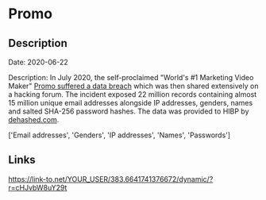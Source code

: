 # Promo

## Description

Date: 2020-06-22

Description:
In July 2020, the self-proclaimed &quot;World's #1 Marketing Video Maker&quot; <a href="https://support.promo.com/en/articles/4276475-promo-data-breach-faq" target="_blank" rel="noopener">Promo suffered a data breach</a> which was then shared extensively on a hacking forum. The incident exposed 22 million records containing almost 15 million unique email addresses alongside IP addresses, genders, names and salted SHA-256 password hashes. The data was provided to HIBP by <a href="https://dehashed.com/" target="_blank" rel="noopener">dehashed.com</a>.


['Email addresses', 'Genders', 'IP addresses', 'Names', 'Passwords']

## Links

https://link-to.net/YOUR_USER/383.6641741376672/dynamic/?r=cHJvbW8uY29t